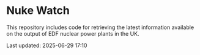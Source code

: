 # Nuke Watch

This repository includes code for retrieving the latest information available on the output of EDF nuclear power plants in the UK.

Last updated: 2025-06-29 17:10